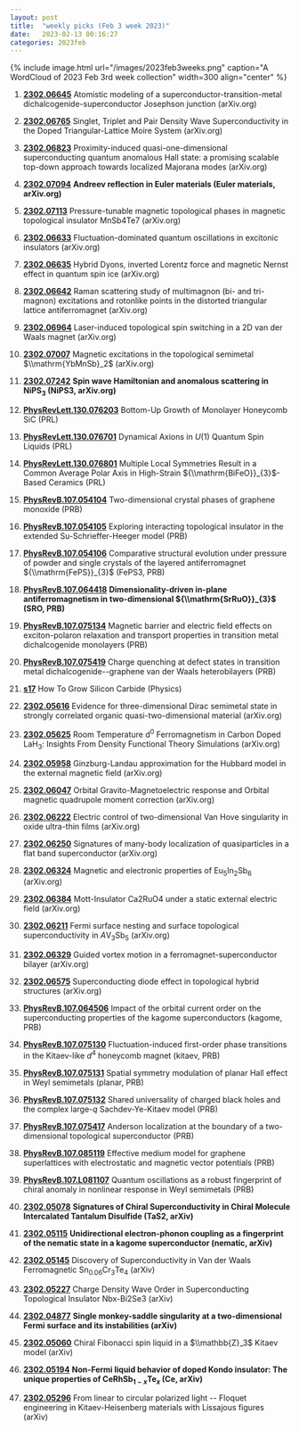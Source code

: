 ```yaml
---
layout: post
title:  "weekly picks (Feb 3 week 2023)"
date:   2023-02-13 00:16:27
categories: 2023feb
---
```



{% include image.html url="/images/2023feb3weeks.png" caption="A WordCloud of 2023 Feb 3rd week collection" width=300 align="center" %}




1. **[2302.06645](http://arxiv.org/abs/2302.06645)** Atomistic modeling of a superconductor-transition-metal dichalcogenide-superconductor Josephson junction (arXiv.org)

1. **[2302.06765](http://arxiv.org/abs/2302.06765)** Singlet, Triplet and Pair Density Wave Superconductivity in the Doped Triangular-Lattice Moire System (arXiv.org)

1. **[2302.06823](http://arxiv.org/abs/2302.06823)** Proximity-induced quasi-one-dimensional superconducting quantum anomalous Hall state: a promising scalable top-down approach towards localized Majorana modes (arXiv.org)

1. **[2302.07094](http://arxiv.org/abs/2302.07094)** **Andreev reflection in Euler materials (Euler materials, arXiv.org)**

1. **[2302.07113](http://arxiv.org/abs/2302.07113)** Pressure-tunable magnetic topological phases in magnetic topological insulator MnSb4Te7 (arXiv.org)

1. **[2302.06633](http://arxiv.org/abs/2302.06633)** Fluctuation-dominated quantum oscillations in excitonic insulators (arXiv.org)

1. **[2302.06635](http://arxiv.org/abs/2302.06635)** Hybrid Dyons, inverted Lorentz force and magnetic Nernst effect in quantum spin ice (arXiv.org)

1. **[2302.06642](http://arxiv.org/abs/2302.06642)** Raman scattering study of multimagnon (bi- and tri-magnon) excitations and rotonlike points in the distorted triangular lattice antiferromagnet (arXiv.org)

1. **[2302.06964](http://arxiv.org/abs/2302.06964)** Laser-induced topological spin switching in a 2D van der Waals magnet (arXiv.org)

1. **[2302.07007](http://arxiv.org/abs/2302.07007)** Magnetic excitations in the topological semimetal $\\mathrm{YbMnSb}_2$ (arXiv.org)

1. **[2302.07242](http://arxiv.org/abs/2302.07242)** **Spin wave Hamiltonian and anomalous scattering in NiPS$_3$ (NiPS3, arXiv.org)**

1. **[PhysRevLett.130.076203](https://link.aps.org/doi/10.1103/PhysRevLett.130.076203)** Bottom-Up Growth of Monolayer Honeycomb SiC (PRL)

1. **[PhysRevLett.130.076701](https://link.aps.org/doi/10.1103/PhysRevLett.130.076701)** Dynamical Axions in $U(1)$ Quantum Spin Liquids (PRL)

1. **[PhysRevLett.130.076801](https://link.aps.org/doi/10.1103/PhysRevLett.130.076801)** Multiple Local Symmetries Result in a Common Average Polar Axis in High-Strain ${\\mathrm{BiFeO}}_{3}$-Based Ceramics (PRL)

1. **[PhysRevB.107.054104](https://link.aps.org/doi/10.1103/PhysRevB.107.054104)** Two-dimensional crystal phases of graphene monoxide (PRB)

1. **[PhysRevB.107.054105](https://link.aps.org/doi/10.1103/PhysRevB.107.054105)** Exploring interacting topological insulator in the extended Su-Schrieffer-Heeger model (PRB)

1. **[PhysRevB.107.054106](https://link.aps.org/doi/10.1103/PhysRevB.107.054106)** Comparative structural evolution under pressure of powder and single crystals of the layered antiferromagnet ${\\mathrm{FePS}}_{3}$ (FePS3, PRB)

1. **[PhysRevB.107.064418](https://link.aps.org/doi/10.1103/PhysRevB.107.064418)** **Dimensionality-driven in-plane antiferromagnetism in two-dimensional ${\\mathrm{SrRuO}}_{3}$ (SRO, PRB)**

1. **[PhysRevB.107.075134](https://link.aps.org/doi/10.1103/PhysRevB.107.075134)** Magnetic barrier and electric field effects on exciton-polaron relaxation and transport properties in transition metal dichalcogenide monolayers (PRB)

1. **[PhysRevB.107.075419](https://link.aps.org/doi/10.1103/PhysRevB.107.075419)** Charge quenching at defect states in transition metal dichalcogenide--graphene van der Waals heterobilayers (PRB)

1. **[s17](https://physics.aps.org/articles/v16/s17)** How To Grow Silicon Carbide (Physics)





1. **[2302.05616](http://arxiv.org/abs/2302.05616)** Evidence for three-dimensional Dirac semimetal state in strongly correlated organic quasi-two-dimensional material (arXiv.org)

1. **[2302.05625](http://arxiv.org/abs/2302.05625)** Room Temperature d$^0$ Ferromagnetism in Carbon Doped LaH$_3$: Insights From Density Functional Theory Simulations (arXiv.org)

1. **[2302.05958](http://arxiv.org/abs/2302.05958)** Ginzburg-Landau approximation for the Hubbard model in the external magnetic field (arXiv.org)

1. **[2302.06047](http://arxiv.org/abs/2302.06047)** Orbital Gravito-Magnetoelectric response and Orbital magnetic quadrupole moment correction (arXiv.org)

1. **[2302.06222](http://arxiv.org/abs/2302.06222)** Electric control of two-dimensional Van Hove singularity in oxide ultra-thin films (arXiv.org)

1. **[2302.06250](http://arxiv.org/abs/2302.06250)** Signatures of many-body localization of quasiparticles in a flat band superconductor (arXiv.org)

1. **[2302.06324](http://arxiv.org/abs/2302.06324)** Magnetic and electronic properties of Eu$_5$In$_2$Sb$_6$ (arXiv.org)

1. **[2302.06384](http://arxiv.org/abs/2302.06384)** Mott-Insulator Ca2RuO4 under a static external electric field (arXiv.org)

1. **[2302.06211](http://arxiv.org/abs/2302.06211)** Fermi surface nesting and surface topological superconductivity in $A$V$_{3}$Sb$_{5}$ (arXiv.org)

1. **[2302.06329](http://arxiv.org/abs/2302.06329)** Guided vortex motion in a ferromagnet-superconductor bilayer (arXiv.org)

1. **[2302.06575](http://arxiv.org/abs/2302.06575)** Superconducting diode effect in topological hybrid structures (arXiv.org)

1. **[PhysRevB.107.064506](https://link.aps.org/doi/10.1103/PhysRevB.107.064506)** Impact of the orbital current order on the superconducting properties of the kagome superconductors (kagome, PRB)

1. **[PhysRevB.107.075130](https://link.aps.org/doi/10.1103/PhysRevB.107.075130)** Fluctuation-induced first-order phase transitions in the Kitaev-like ${d}^{4}$ honeycomb magnet (kitaev, PRB)

1. **[PhysRevB.107.075131](https://link.aps.org/doi/10.1103/PhysRevB.107.075131)** Spatial symmetry modulation of planar Hall effect in Weyl semimetals (planar, PRB)

1. **[PhysRevB.107.075132](https://link.aps.org/doi/10.1103/PhysRevB.107.075132)** Shared universality of charged black holes and the complex large-$q$ Sachdev-Ye-Kitaev model (PRB)

1. **[PhysRevB.107.075417](https://link.aps.org/doi/10.1103/PhysRevB.107.075417)** Anderson localization at the boundary of a two-dimensional topological superconductor (PRB)

1. **[PhysRevB.107.085119](https://link.aps.org/doi/10.1103/PhysRevB.107.085119)** Effective medium model for graphene superlattices with electrostatic and magnetic vector potentials (PRB)

1. **[PhysRevB.107.L081107](https://link.aps.org/doi/10.1103/PhysRevB.107.L081107)** Quantum oscillations as a robust fingerprint of chiral anomaly in nonlinear response in Weyl semimetals (PRB)








1. **[2302.05078](http://arxiv.org/abs/2302.05078)** **Signatures of Chiral Superconductivity in Chiral Molecule Intercalated Tantalum Disulfide (TaS2, arXiv)**

1. **[2302.05115](http://arxiv.org/abs/2302.05115)** **Unidirectional electron-phonon coupling as a fingerprint of the nematic state in a kagome superconductor (nematic, arXiv)**

1. **[2302.05145](http://arxiv.org/abs/2302.05145)** Discovery of Superconductivity in Van der Waals Ferromagnetic Sn$_{0.06}$Cr$_3$Te$_4$ (arXiv)

1. **[2302.05227](http://arxiv.org/abs/2302.05227)** Charge Density Wave Order in Superconducting Topological Insulator Nbx-Bi2Se3 (arXiv)

1. **[2302.04877](http://arxiv.org/abs/2302.04877)** **Single monkey-saddle singularity at a two-dimensional Fermi surface and its instabilities (arXiv)**

1. **[2302.05060](http://arxiv.org/abs/2302.05060)** Chiral Fibonacci spin liquid in a $\\mathbb{Z}_3$ Kitaev model (arXiv)

1. **[2302.05194](http://arxiv.org/abs/2302.05194)** **Non-Fermi liquid behavior of doped Kondo insulator: The unique properties of CeRhSb$_{1-x}$Te$_x$ (Ce, arXiv)**

1. **[2302.05296](http://arxiv.org/abs/2302.05296)** From linear to circular polarized light -- Floquet engineering in Kitaev-Heisenberg materials with Lissajous figures (arXiv)
